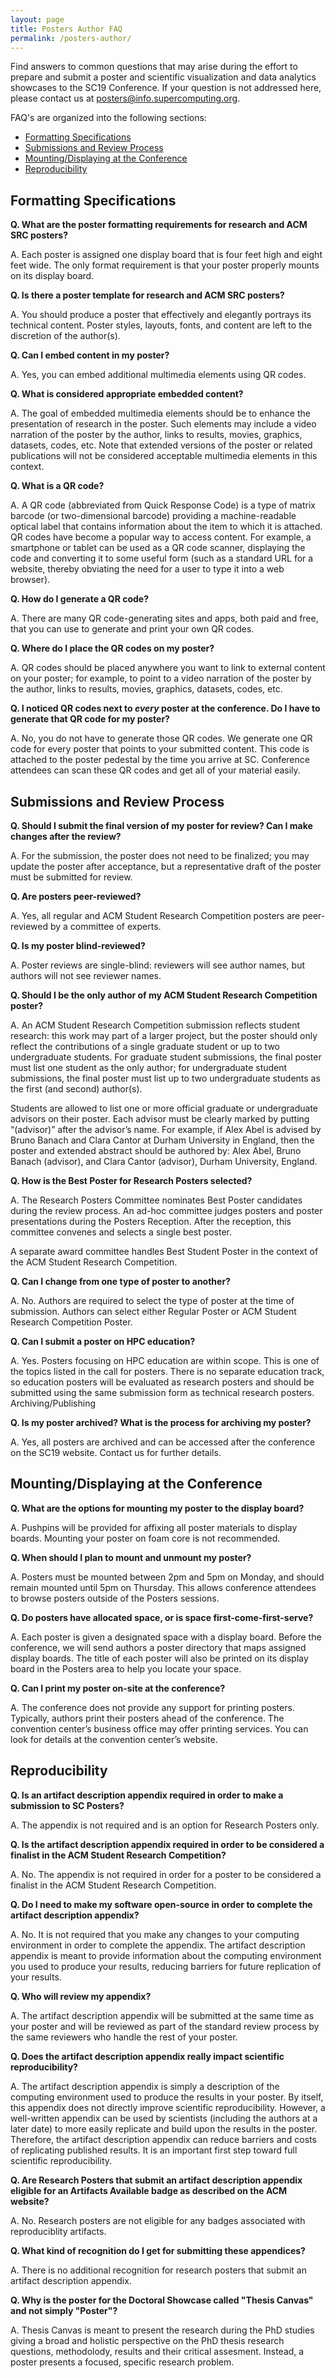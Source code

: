 ```yaml
---
layout: page
title: Posters Author FAQ
permalink: /posters-author/
---
```


Find answers to common questions that may arise during the effort to prepare and submit a poster and scientific visualization and data analytics showcases  to the SC19 Conference. If your question is not addressed here, please contact us at posters@info.supercomputing.org.

FAQ's are organized into the following sections:
 - [Formatting Specifications](#Formatting)
 - [Submissions and Review Process](#Submissions)
 - [Mounting/Displaying at the Conference](#Mounting)
 - [Reproducibility](#Reproducibility)

## <a name='Formatting'></a> Formatting Specifications

**Q. What are the poster formatting requirements for research and ACM SRC posters?**

A. Each poster is assigned one display board that is four feet high and eight feet wide. The only format requirement is that your poster properly mounts on its display board.

**Q. Is there a poster template for research and ACM SRC posters?**

A. You should produce a poster that effectively and elegantly portrays its technical content. Poster styles, layouts, fonts, and content are left to the discretion of the author(s).

**Q. Can I embed content in my poster?**

A. Yes, you can embed additional multimedia elements using QR codes.

**Q. What is considered appropriate embedded content?**

A. The goal of embedded multimedia elements should be to enhance the presentation of research in the poster. Such elements may include a video narration of the poster by the author, links to results, movies, graphics, datasets, codes, etc. Note that extended versions of the poster or related publications will not be considered acceptable multimedia elements in this context.

**Q. What is a QR code?**

A. A QR code (abbreviated from Quick Response Code) is a type of matrix barcode (or two-dimensional barcode) providing a machine-readable optical label that contains information about the item to which it is attached. QR codes have become a popular way to access content. For example, a smartphone or tablet can be used as a QR code scanner, displaying the code and converting it to some useful form (such as a standard URL for a website, thereby obviating the need for a user to type it into a web browser).

**Q. How do I generate a QR code?**

A. There are many QR code-generating sites and apps, both paid and free, that you can use to generate and print your own QR codes.

**Q. Where do I place the QR codes on my poster?**

A. QR codes should be placed anywhere you want to link to external content on your poster; for example, to point to a video narration of the poster by the author, links to results, movies, graphics, datasets, codes, etc.

**Q. I noticed QR codes next to _every_ poster at the conference. Do I have to generate that QR code for my poster?**

A. No, you do not have to generate those QR codes. We generate one QR code for every poster that points to your submitted content. This code is attached to the poster pedestal by the time you arrive at SC. Conference attendees can scan these QR codes and get all of your material easily.

## <a name='Submissions'></a> Submissions and Review Process

**Q. Should I submit the final version of my poster for review? Can I make changes after the review?**

A. For the submission, the poster does not need to be finalized; you may update the poster after acceptance, but a representative draft of the poster must be submitted for review.

**Q. Are posters peer-reviewed?**

A. Yes, all regular and ACM Student Research Competition posters are peer-reviewed by a committee of experts.

**Q. Is my poster blind-reviewed?**

A. Poster reviews are single-blind: reviewers will see author names, but authors will not see reviewer names.

**Q. Should I be the only author of my ACM Student Research Competition poster?**

A. An ACM Student Research Competition submission reflects student research: this work may part of a larger project, but the poster should only reflect the contributions of a single graduate student or up to two undergraduate students. For graduate student submissions, the final poster must list one student as the only author; for undergraduate student submissions, the final poster must list up to two undergraduate students as the first (and second) author(s).

Students are allowed to list one or more official graduate or undergraduate advisors on their poster. Each advisor must be clearly marked by putting “(advisor)” after the advisor’s name. For example, if Alex Abel is advised by Bruno Banach and Clara Cantor at Durham University in England, then the poster and extended abstract should be authored by: Alex Abel, Bruno Banach (advisor), and Clara Cantor (advisor), Durham University, England.

**Q. How is the Best Poster for Research Posters selected?**

A. The Research Posters Committee nominates Best Poster candidates during the review process. An ad-hoc committee judges posters and poster presentations during the Posters Reception. After the reception, this committee convenes and selects a single best poster.

A separate award committee handles Best Student Poster in the context of the ACM Student Research Competition.

**Q. Can I change from one type of poster to another?**

A. No. Authors are required to select the type of poster at the time of submission. Authors can select either Regular Poster or ACM Student Research Competition Poster.

**Q. Can I submit a poster on HPC education?**

A. Yes. Posters focusing on HPC education are within scope. This is one of the topics listed in the call for posters. There is no separate education track, so education posters will be evaluated as research posters and should be submitted using the same submission form as technical research posters.
Archiving/Publishing

**Q. Is my poster archived? What is the process for archiving my poster?**

A. Yes, all posters are archived and can be accessed after the conference on the SC19 website. Contact us for further details.

## <a name='Mounting'></a>Mounting/Displaying at the Conference

**Q. What are the options for mounting my poster to the display board?**

A. Pushpins will be provided for affixing all poster materials to display boards. Mounting your poster on foam core is not recommended.

**Q. When should I plan to mount and unmount my poster?**

A. Posters must be mounted between 2pm and 5pm on Monday, and should remain mounted until 5pm on Thursday. This allows conference attendees to browse posters outside of the Posters sessions.

**Q. Do posters have allocated space, or is space first-come-first-serve?**

A. Each poster is given a designated space with a display board. Before the conference, we will send authors a poster directory that maps assigned display boards. The title of each poster will also be printed on its display board in the Posters area to help you locate your space.

**Q. Can I print my poster on-site at the conference?**

A. The conference does not provide any support for printing posters. Typically, authors print their posters ahead of the conference. The convention center’s business office may offer printing services. You can look for details at the convention center’s website.



## <a name='Reproducibility'></a> Reproducibility

**Q. Is an artifact description appendix required in order to make a submission to SC Posters?**

A. The appendix is not required and is an option for Research Posters only.

**Q. Is the artifact description appendix required in order to be considered a finalist in the ACM Student Research Competition?**

A. No. The appendix is not required in order for a poster to be considered a finalist in the ACM Student Research Competition.

**Q. Do I need to make my software open-source in order to complete the artifact description appendix?**

A. No. It is not required that you make any changes to your computing environment in order to complete the appendix. The artifact description appendix is meant to provide information about the computing environment you used to produce your results, reducing barriers for future replication of your results.

**Q. Who will review my appendix?**

A. The artifact description appendix will be submitted at the same time as your poster and will be reviewed as part of the standard review process by the same reviewers who handle the rest of your poster.

**Q. Does the artifact description appendix really impact scientific reproducibility?**

A. The artifact description appendix is simply a description of the computing environment used to produce the results in your poster. By itself, this appendix does not directly improve scientific reproducibility. However, a well-written appendix can be used by scientists (including the authors at a later date) to more easily replicate and build upon the results in the poster. Therefore, the artifact description appendix can reduce barriers and costs of replicating published results. It is an important first step toward full scientific reproducibility.

**Q. Are Research Posters that submit an artifact description appendix eligible for an Artifacts Available badge as described on the ACM website?**

A. No. Research posters are not eligible for any badges associated with reproduciblity artifacts.

**Q. What kind of recognition do I get for submitting these appendices?**

A. There is no additional recognition for research posters that submit an artifact description appendix.

**Q. Why is the poster for the Doctoral Showcase called "Thesis Canvas" and not simply "Poster"?**

A. Thesis Canvas is meant to present the research during the PhD studies giving a broad and holistic perspective on the PhD thesis research questions, methodolody, results and their critical assesment. Instead, a poster presents a focused, specific research problem. 
